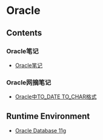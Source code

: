 # Oracle

## Contents
### Oracle笔记
- [Oracle笔记](../../doc/source/databases/oracle/OracleNote.md)

### Oracle网摘笔记
- [Oracle中TO_DATE TO_CHAR格式](../../doc/source/databases/oracle/OracleDateChar.md)

## Runtime Environment
- [Oracle Database 11g](https://www.oracle.com/downloads/)